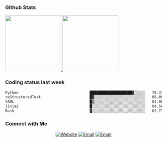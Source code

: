 
### Github Stats

<a href="https://github.com/lileixuan">
  <img height="180em" src="https://github-readme-stats.vercel.app/api?username=lileixuan&theme=buefy&show_icons=true" />
  <img height="180em" src="https://github-readme-stats.vercel.app/api/top-langs/?username=lileixuan&theme=buefy&layout=compact" />
</a>

### Coding status last week 

<!--START_SECTION:waka-->

```txt
Python                                ███████████████████▓░░░░░   78.37 %
reStructuredText                      █▓░░░░░░░░░░░░░░░░░░░░░░░   06.09 %
YAML                                  █▒░░░░░░░░░░░░░░░░░░░░░░░   04.98 %
Jinja2                                █░░░░░░░░░░░░░░░░░░░░░░░░   04.56 %
Bash                                  ▓░░░░░░░░░░░░░░░░░░░░░░░░   02.77 %
```

<!--END_SECTION:waka-->

### Connect with Me 

<p align="center">
<a href="https://www.koomu.cn/"><img alt="Website" src="https://img.shields.io/badge/Website-www.koomu.cn-blue?style=flat-square&logo=google-chrome"></a>
<a href="mailto:lileixuan@gmail.com"><img alt="Email" src="https://img.shields.io/badge/Email-lileixuan@gmail.com-blue?style=flat-square&logo=gmail"></a>
<a href="https://www.koomu.cn/rss/"><img alt="Email" src="https://img.shields.io/badge/RSS-www.koomu.cn%2Frss%2F-blue?style=flat-square&logo=rss"></a>


</p>
